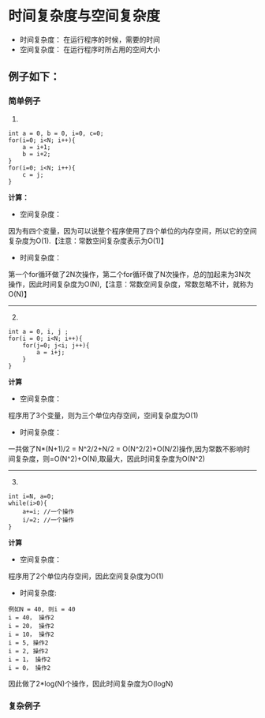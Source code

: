 # 时间复杂度与空间复杂度

- 时间复杂度： 在运行程序的时候，需要的时间
- 空间复杂度： 在运行程序时所占用的空间大小



## 例子如下：

### 简单例子

1. 
```
int a = 0, b = 0, i=0, c=0;
for(i=0; i<N; i++){
    a = i+1;
    b = i+2;
}
for(i=0; i<N; i++){
    c = j;
}

```

**计算：**

- 空间复杂度：

因为有四个变量，因为可以说整个程序使用了四个单位的内存空间，所以它的空间复杂度为O(1).【注意：常数空间复杂度表示为O(1)】

- 时间复杂度：

第一个for循环做了2N次操作，第二个for循环做了N次操作，总的加起来为3N次操作，因此时间复杂度为O(N),【注意：常数空间复杂度，常数忽略不计，就称为O(N)】


----------------------------------------------

2. 
```
int a = 0, i, j ;
for(i = 0; i<N; i++){
    for(j=0; j<i; j++){
        a = i+j;
    }
}

```

**计算**

- 空间复杂度：

程序用了3个变量，则为三个单位内存空间，空间复杂度为O(1)

- 时间复杂度：

一共做了N*(N+1)/2 = N^2/2+N/2 = O(N^2/2)+O(N/2)操作,因为常数不影响时间复杂度，则=O(N^2)+O(N),取最大，因此时间复杂度为O(N^2)

-----------------------

3. 
```
int i=N, a=0;
while(i>0){
    a+=i; //一个操作
    i/=2; //一个操作
}
```

**计算**

- 空间复杂度：

程序用了2个单位内存空间，因此空间复杂度为O(1)

- 时间复杂度:

```
例如N = 40, 则i = 40
i = 40， 操作2
i = 20， 操作2
i = 10， 操作2
i = 5, 操作2
i = 2, 操作2
i = 1， 操作2
i = 0， 操作2

```
因此做了2*log(N)个操作，因此时间复杂度为O(logN)


### 复杂例子







